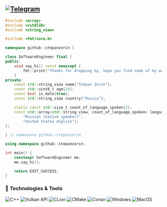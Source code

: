 ## [![Telegram](https://img.shields.io/badge/-contact_me_via_Telegram-090909?style=for-the-badge&logo=telegram&logoColor=27A0D9)](https://t.me/zorinsa)

```cpp
#include <array>
#include <cstdlib>
#include <string_view>

#include <fmt/core.h>

namespace github::stepanzorin {

class SoftwareEngineer final {
public:
    void say_hi() const noexcept {
        fmt::print("Thanks for dropping by, hope you find some of my work interesting.");
    }
private:
    const std::string_view name{"Stepan Zorin"};
    const std::uint8_t age{24};
    const bool is_male{true};
    const std::string_view country{"Russia"};

    static const std::size_t count_of_language_spoken{2};
    const std::array<std::string_view, count_of_language_spoken> language_spoken{
        "Russian (native speaker)",
        "United States english"};
};

} // namespace github::stepanzorin

using namespace github::stepanzorin;

int main() {
    constexpr SoftwareEngineer me;
    me.say_hi();

    return EXIT_SUCCESS;
}
```

### 🔧 Technologies & Tools
![C++](https://img.shields.io/badge/-C++-090909?style=for-the-badge&logo=C%2b%2b&logoColor=6296CC)
![Vulkan API](https://img.shields.io/badge/-vulkan-090909?style=for-the-badge&logo=vulkan&logoColor=ae0e28)
![CLion](https://img.shields.io/badge/-CLion-090909?style=for-the-badge&logo=CLion&logoColor=FFFFFF)
![CMake](https://img.shields.io/badge/-CMake-090909?style=for-the-badge&logo=CMake&logoColor=6296CC)
![Conan](https://img.shields.io/badge/-Conan-090909?style=for-the-badge&logo=Conan&logoColor=6296CC)
![Windows](https://img.shields.io/badge/-Windows-090909?style=for-the-badge&logo=Windows&logoColor=6296CC)
![MacOS](https://img.shields.io/badge/-MacOS-090909?style=for-the-badge&logo=MacOS&logoColor=6296CC)
